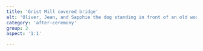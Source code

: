 ```yaml
---
title: 'Grist Mill covered bridge'
alt: 'Oliver, Jean, and Sapphie the dog standing in front of an old wooden covered bridge'
category: 'after-ceremony'
group: 2
aspect: '1:1'

---
```

